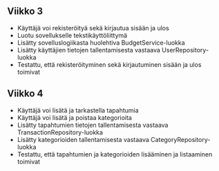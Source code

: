## Viikko 3

* Käyttäjä voi rekisteröityä sekä kirjautua sisään ja ulos
* Luotu sovellukselle tekstikäyttöliittymä
* Lisätty sovelluslogiikasta huolehtiva BudgetService-luokka
* Lisätty käyttäjien tietojen tallentamisesta vastaava UserRepository-luokka
* Testattu, että rekisteröityminen sekä kirjautuminen sisään ja ulos toimivat

## Viikko 4

* Käyttäjä voi lisätä ja tarkastella tapahtumia
* Käyttäjä voi lisätä ja poistaa kategorioita
* Lisätty tapahtumien tietojen tallentamisesta vastaava TransactionRepository-luokka
* Lisätty kategorioiden tallentamisesta vastaava CategoryRepository-luokka
* Testattu, että tapahtumien ja kategorioiden lisääminen ja listaaminen toimivat